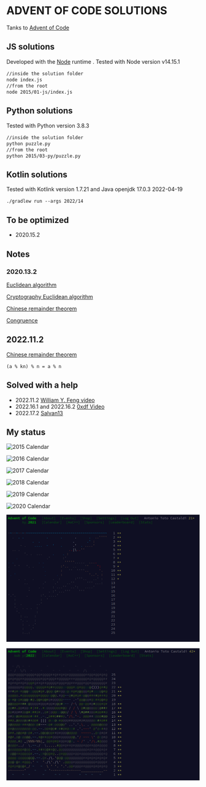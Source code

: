 ADVENT OF CODE SOLUTIONS
========================

Tanks to [Advent of Code](https://adventofcode.com/)

## JS solutions

Developed with the [Node](https://nodejs.org/en/) runtime . Tested with Node version v14.15.1

```console
//inside the solution folder
node index.js
//from the root
node 2015/01-js/index.js
```

## Python solutions

Tested with Python version 3.8.3

```console
//inside the solution folder
python puzzle.py
//from the root
python 2015/03-py/puzzle.py
```

## Kotlin solutions

Tested with Kotlink version 1.7.21 and Java openjdk 17.0.3 2022-04-19

```console
./gradlew run --args 2022/14
```

## To be optimized

- 2020.15.2

## Notes

### 2020.13.2

[Euclidean algorithm](https://en.wikipedia.org/wiki/Euclidean_algorithm)

[Cryptography Euclidean algorithm](https://www.khanacademy.org/computing/computer-science/cryptography/modarithmetic/a/the-euclidean-algorithm)

[Chinese remainder theorem](https://en.wikipedia.org/wiki/Chinese_remainder_theorem)

[Congruence](https://en.wikipedia.org/wiki/Modular_arithmetic#Congruence)

## 2022.11.2

[Chinese remainder theorem](https://en.wikipedia.org/wiki/Chinese_remainder_theorem)

```
(a % kn) % n = a % n
```

## Solved with a help

- 2022.11.2 [William Y. Feng video](https://www.youtube.com/watch?v=63-uEScYUvM)
- 2022.16.1 and 2022.16.2 [0xdf Video](https://www.youtube.com/watch?v=rN4tVLnkgJU)
- 2022.17.2 [Salvan13](https://github.com/salvan13/advent-of-code/tree/main/2022/17)

## My status

![2015 Calendar](./2015.18.1-calendar.png?&raw=true "2015 Calendar")

![2016 Calendar](./2016.08.2-calendar.png?&raw=true "2016 Calendar")

![2017 Calendar](./2017.04.1-calendar.png?&raw=true "2017 Calendar")

![2018 Calendar](./2018.02.2-calendar.png?&raw=true "2018 Calendar")

![2019 Calendar](./2019.02.2-calendar.png?&raw=true "2019 Calendar")

![2020 Calendar](./2020.16.2-calendar.png?&raw=true "2020 Calendar")

![2021 Calendar](./2021.12.1-calendar.png?&raw=true "2021 Calendar")

![2022 Calendar](./2022.18.2-calendar.png?&raw=true "2022 Calendar")
